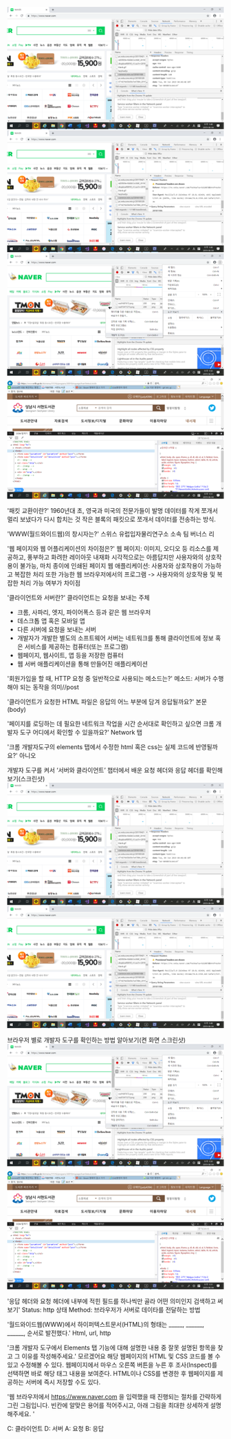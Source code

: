 
![사진1](/jpg/1.png)
![사진2](/jpg/2.png)
![사진3](/jpg/3.png)
![사진4](/jpg/4.png)


'패킷 교환이란?'
1960년대 초, 영국과 미국의 전문가들이 발명
데이터를 작게 쪼개서 멀리 보냈다가 다시 합치는 것
작은 블록의 패킷으로 쪼개서 데이터를 전송하는 방식.

'WWW(월드와이드웹)의 창시자는?'
스위스 유럽입자물리연구소 소속 팀 버너스 리

'웹 페이지와 웹 어플리케이션의 차이점은?'
웹 페이지: 이미지, 오디오 등 리소스를 제공하고, 풍부하고 화려한 레이아웃 내재화
시각적으로는 아름답지만 사용자와의 상호작용이 불가능, 마치 종이에 인쇄된 페이지
웹 애플리케이션: 사용자와 상호작용이 가능하고 복잡한 처리 또한 가능한 웹 브라우저에서의 프로그램
-> 사용자와의 상호작용 및 복잡한 처리 가능 여부가 차이점

'클라이언트와 서버란?'
클라이언트는 요청을 보내는 주체
- 크롬, 사파리, 엣지, 파이어폭스 등과 같은 웹 브라우저
- 데스크톱 앱 혹은 모바일 앱
- 다른 서버에 요청을 보내는 서버
- 개발자가 개발한 별도의 소프트웨어
서버는 네트워크를 통해 클라이언트에 정보 혹은 서비스를 제공하는 컴퓨터(또는 프로그램)
- 웹페이지, 웹사이트, 앱 등을 저장한 컴퓨터
- 웹 서버 애플리케이션을 통해 만들어진 애플리케이션


'회원가입을 할 때, HTTP 요청 중 일반적으로 사용되는 메소드는?'
메소드: 서버가 수행해야 되는 동작을 의미//post

'클라이언트가 요청한 HTML 파일은 응답의 어느 부분에 담겨 응답될까요?'
본문(body)

'페이지를 로딩하는 데 필요한 네트워크 작업을 시간 순서대로 확인하고 싶으면 크롬 개발자 도구 어디에서 확인할 수 있을까요?'
Network 탭

'크롬 개발자도구의 elements 탭에서 수정한 html 혹은 css는 실제 코드에 반영될까요?'
아니오

개발자 도구를 켜서 ‘서버와 클라이언트’ 챕터에서 배운 요청 헤더와 응답 헤더를 확인해보기(스크린샷)
![사진1](/jpg/1.png)
![사진2](/jpg/2.png)

 

브라우저 별로 개발자 도구를 확인하는 방법 알아보기(켠 화면 스크린샷)
![사진3](/jpg/3.png)
![사진4](/jpg/4.png)
 

'응답 헤더와 요청 헤더에 내부에 적힌 필드를 하나씩만 골라 어떤 의미인지 검색하고 써보기'
Status: http 상태
Method: 브라우저가 서버로 데이타를 전달하는 방법

'월드와이드웹(WWW)에서 하이퍼텍스트문서(HTML)의 형태는 _____, ______, ______, 순서로 발전했다.'
Html, url, http




'크롬 개발자 도구에서 Elements 탭 기능에 대해 설명한 내용 중 잘못 설명된 항목을 찾고 그 이유를 작성해주세요.'
모르겠어요
해당 웹페이지의 HTML 및 CSS 코드를 볼 수 있고 수정해볼 수 있다.
웹페이지에서 마우스 오른쪽 버튼을 누른 후 조사(Inspect)를 선택하면 바로 해당 태그 내용을 보여준다.
HTML이나 CSS를 변경한 후 웹페이지를 제공하는 서버에 즉시 저장할 수도 있다.

'웹 브라우저에서 https://www.naver.com 을 입력했을 때 진행되는 절차를 간략하게 그린 그림입니다.
빈칸에 알맞은 용어를 적어주시고, 아래 그림을 최대한 상세하게 설명해주세요. '
 
C: 클라이언트 D: 서버 A: 요청 B: 응답
